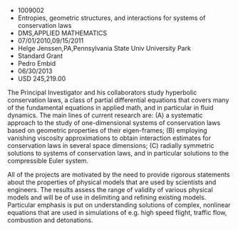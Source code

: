
* 1009002
* Entropies, geometric structures, and interactions for systems of conservation laws
* DMS,APPLIED MATHEMATICS
* 07/01/2010,09/15/2011
* Helge Jenssen,PA,Pennsylvania State Univ University Park
* Standard Grant
* Pedro Embid
* 06/30/2013
* USD 245,219.00

The Principal Investigator and his collaborators study hyperbolic conservation
laws, a class of partial differential equations that covers many of the
fundamental equations in applied math, and in particular in fluid dynamics. The
main lines of current research are: (A) a systematic approach to the study of
one-dimensional systems of conservation laws based on geometric properties of
their eigen-frames; (B) employing vanishing viscosity approximations to obtain
interaction estimates for conservation laws in several space dimensions; (C)
radially symmetric solutions to systems of conservation laws, and in particular
solutions to the compressible Euler system.

All of the projects are motivated by the need to provide rigorous statements
about the properties of physical models that are used by scientists and
engineers. The results assess the range of validity of various physical models
and will be of use in delimiting and refining existing models. Particular
emphasis is put on understanding solutions of complex, nonlinear equations that
are used in simulations of e.g. high speed flight, traffic flow, combustion and
detonations.
